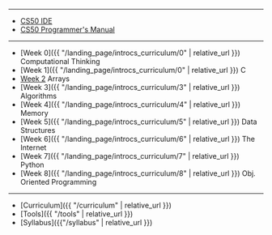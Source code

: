 ***

* [CS50 IDE](https://ide.cs50.io/)
* [CS50 Programmer's Manual](https://man.cs50.io/)

***

* [Week 0]({{ "/landing_page/introcs_curriculum/0" | relative_url }}) Computational Thinking
* [Week 1]({{ "/landing_page/introcs_curriculum/0" | relative_url }}) C
* [Week 2]() Arrays
* [Week 3]({{ "/landing_page/introcs_curriculum/3" | relative_url }}) Algorithms
* [Week 4]({{ "/landing_page/introcs_curriculum/4" | relative_url }}) Memory
* [Week 5]({{ "/landing_page/introcs_curriculum/5" | relative_url }}) Data Structures
* [Week 6]({{ "/landing_page/introcs_curriculum/6" | relative_url }}) The Internet
* [Week 7]({{ "/landing_page/introcs_curriculum/7" | relative_url }}) Python
* [Week 8]({{ "/landing_page/introcs_curriculum/8" | relative_url }}) Obj. Oriented Programming

***

* [Curriculum]({{ "/curriculum" | relative_url }})
* [Tools]({{ "/tools" | relative_url }})
* [Syllabus]({{"/syllabus" | relative_url }})
